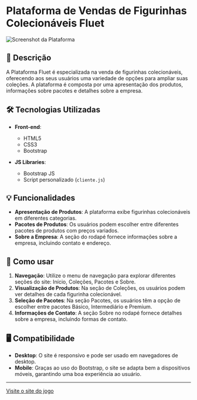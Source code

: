 # Plataforma de Vendas de Figurinhas Colecionáveis Fluet

![Screenshot da Plataforma](URL_DA_IMAGEM_DO_SITE) <!-- Adicione a URL de uma captura de tela do site, se tiver uma -->

## 📖 Descrição

A Plataforma Fluet é especializada na venda de figurinhas colecionáveis, oferecendo aos seus usuários uma variedade de opções para ampliar suas coleções. A plataforma é composta por uma apresentação dos produtos, informações sobre pacotes e detalhes sobre a empresa.

## 🛠️ Tecnologias Utilizadas

- **Front-end**: 
  - HTML5
  - CSS3 
  - Bootstrap
  
- **JS Libraries**: 
  - Bootstrap JS
  - Script personalizado (`cliente.js`)

## 💡 Funcionalidades

- **Apresentação de Produtos**: A plataforma exibe figurinhas colecionáveis em diferentes categorias.
- **Pacotes de Produtos**: Os usuários podem escolher entre diferentes pacotes de produtos com preços variados.
- **Sobre a Empresa**: A seção do rodapé fornece informações sobre a empresa, incluindo contato e endereço.

## 🚀 Como usar

1. **Navegação**: Utilize o menu de navegação para explorar diferentes seções do site: Início, Coleções, Pacotes e Sobre.
2. **Visualização de Produtos**: Na seção de Coleções, os usuários podem ver detalhes de cada figurinha colecionável.
3. **Seleção de Pacotes**: Na seção Pacotes, os usuários têm a opção de escolher entre pacotes Básico, Intermediário e Premium.
4. **Informações de Contato**: A seção Sobre no rodapé fornece detalhes sobre a empresa, incluindo formas de contato.

## 🖥️ Compatibilidade

- **Desktop**: O site é responsivo e pode ser usado em navegadores de desktop.
- **Mobile**: Graças ao uso do Bootstrap, o site se adapta bem a dispositivos móveis, garantindo uma boa experiência ao usuário.

---






[Visite o site do jogo](https://bruksfildservices01.github.io/jogo_da_velha.github.io/ "Acesse o site!")

